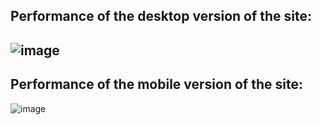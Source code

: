 ## Performance of the desktop version of the site:
![image](https://github.com/user-attachments/assets/bcc3aeec-2f38-4a18-849e-1b91989bb849)
---
## Performance of the mobile version of the site:
![image](https://github.com/user-attachments/assets/73c0c272-5d3a-49ad-85f3-01a5ff597e5f)
